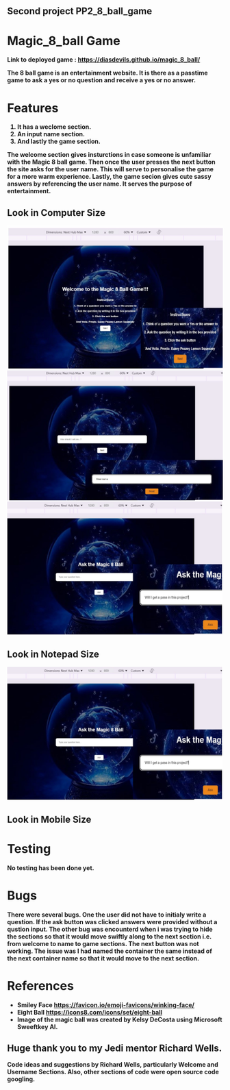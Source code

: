 ## Second project PP2_8_ball_game

# Magic_8_ball Game
<b> Link to deployed game <b>: https://diasdevils.github.io/magic_8_ball/

The 8 ball game is an entertainment website. 
It is there as a passtime game to ask a yes or no question and receive a yes or no answer.


# Features
1. It has a weclome section.
2. An input name section.
3. And lastly the game section.

The welcome section gives insturctions in case someone is unfamiliar with the Magic 8 ball game.
Then once the user presses the next button the site asks for the user name. This will serve to personalise
the game for a more warm experience.
Lastly, the game secion gives cute sassy answers by referencing the user name.
It serves the purpose of entertainment.

## Look in Computer Size
![Computer Size](assets/images/Weclome_Computer.jpg)
![Computer Size](assets/images/Username_Computer.jpg)
![Computer Size](assets/images/Question_Computer.jpg)

## Look in Notepad Size
![Notepad Size](assets/images/Question_Computer.jpg)

## Look in Mobile Size

# Testing
No testing has been done yet.

# Bugs
There were several bugs.
One the user did not have to initialy write a question. If the ask button was clicked answers were provided without a qustion input.
The other bug was encounterd when i was trying to hide the sections so that it would move swiftly along to the next section i.e. from welcome to name to game sections. The next button was not working. The issue was I had named the container the same instead of the next container name so that it would move to the next section.



# References
* Smiley Face https://favicon.io/emoji-favicons/winking-face/
* Eight Ball https://icons8.com/icons/set/eight-ball
* Image of the magic ball was created by Kelsy DeCosta using Microsoft Sweeftkey AI.

## Huge thank you to my Jedi mentor Richard Wells.
Code ideas and suggestions by Richard Wells, particularly Welcome and Username Sections.
Also, other sections of code were open source code googling.

